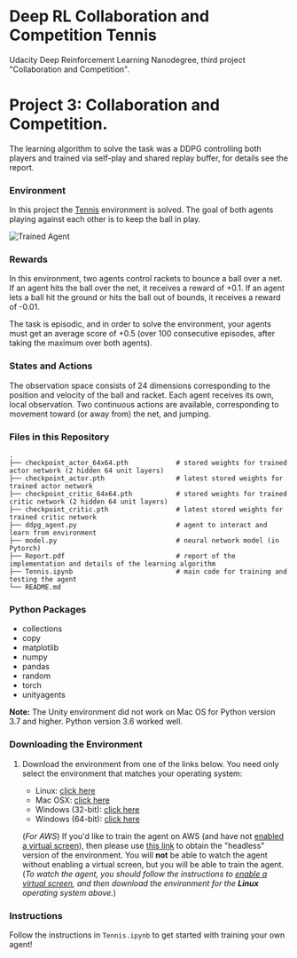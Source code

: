 [//]: # (Image References)

[image1]: https://user-images.githubusercontent.com/10624937/42135623-e770e354-7d12-11e8-998d-29fc74429ca2.gif "Trained Agent"
[image2]: https://user-images.githubusercontent.com/10624937/42135622-e55fb586-7d12-11e8-8a54-3c31da15a90a.gif "Soccer"

# Deep RL Collaboration and Competition Tennis
Udacity Deep Reinforcement Learning Nanodegree, third project "Collaboration and Competition".

# Project 3: Collaboration and Competition.
The learning algorithm to solve the task was a DDPG controlling both players and trained via self-play and shared replay buffer, for details see the report.

### Environment

In this project the [Tennis](https://github.com/Unity-Technologies/ml-agents/blob/master/docs/Learning-Environment-Examples.md#tennis) environment is solved. 
The goal of both agents playing against each other is to keep the ball in play.

![Trained Agent][image1]

### Rewards 

In this environment, two agents control rackets to bounce a ball over a net. If an agent hits the ball over the net, it receives a reward of +0.1.  If an agent lets a ball hit the ground or hits the ball out of bounds, it receives a reward of -0.01.

The task is episodic, and in order to solve the environment, your agents must get an average score of +0.5 (over 100 consecutive episodes, after taking the maximum over both agents).

### States and Actions

The observation space consists of 24 dimensions corresponding to the position and velocity of the ball and racket. Each agent receives its own, local observation.  Two continuous actions are available, corresponding to movement toward (or away from) the net, and jumping. 


### Files in this Repository
                    
    .
    ├── checkpoint_actor_64x64.pth            # stored weights for trained actor network (2 hidden 64 unit layers)
    ├── checkpoint_actor.pth                  # latest stored weights for trained actor network
    ├── checkpoint_critic_64x64.pth           # stored weights for trained critic network (2 hidden 64 unit layers)
    ├── checkpoint_critic.pth                 # latest stored weights for trained critic network
    ├── ddpg_agent.py                         # agent to interact and learn from environment
    ├── model.py                              # neural network model (in Pytorch)
    ├── Report.pdf                            # report of the implementation and details of the learning algorithm
    ├── Tennis.ipynb                          # main code for training and testing the agent
    └── README.md


### Python Packages
 
 - collections
 - copy
 - matplotlib
 - numpy
 - pandas 
 - random
 - torch
 - unityagents
 
 **Note:** The Unity environment did not work on Mac OS for Python version 3.7 and higher. Python version 3.6 worked well.


### Downloading the Environment

1. Download the environment from one of the links below.  You need only select the environment that matches your operating system:
    - Linux: [click here](https://s3-us-west-1.amazonaws.com/udacity-drlnd/P3/Tennis/Tennis_Linux.zip)
    - Mac OSX: [click here](https://s3-us-west-1.amazonaws.com/udacity-drlnd/P3/Tennis/Tennis.app.zip)
    - Windows (32-bit): [click here](https://s3-us-west-1.amazonaws.com/udacity-drlnd/P3/Tennis/Tennis_Windows_x86.zip)
    - Windows (64-bit): [click here](https://s3-us-west-1.amazonaws.com/udacity-drlnd/P3/Tennis/Tennis_Windows_x86_64.zip)

    (_For AWS_) If you'd like to train the agent on AWS (and have not [enabled a virtual screen](https://github.com/Unity-Technologies/ml-agents/blob/master/docs/Training-on-Amazon-Web-Service.md)), then please use [this link](https://s3-us-west-1.amazonaws.com/udacity-drlnd/P3/Tennis/Tennis_Linux_NoVis.zip) to obtain the "headless" version of the environment.  You will **not** be able to watch the agent without enabling a virtual screen, but you will be able to train the agent.  (_To watch the agent, you should follow the instructions to [enable a virtual screen](https://github.com/Unity-Technologies/ml-agents/blob/master/docs/Training-on-Amazon-Web-Service.md), and then download the environment for the **Linux** operating system above._)


### Instructions

Follow the instructions in `Tennis.ipynb` to get started with training your own agent!  
